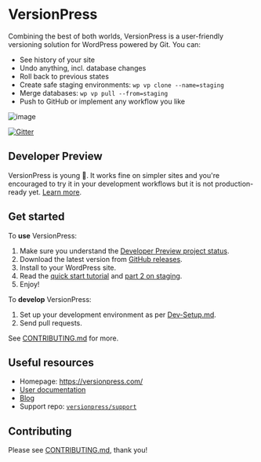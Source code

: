 # VersionPress

Combining the best of both worlds, VersionPress is a user-friendly versioning solution for WordPress powered by Git. You can:

- See history of your site
- Undo anything, incl. database changes
- Roll back to previous states
- Create safe staging environments: `wp vp clone --name=staging`
- Merge databases: `wp vp pull --from=staging`
- Push to GitHub or implement any workflow you like

![image](https://user-images.githubusercontent.com/101152/27992357-15600e14-6493-11e7-8e19-1e85c858a1b8.png)

[![Gitter](https://img.shields.io/gitter/room/nwjs/nw.js.svg)](https://gitter.im/versionpress/versionpress)

## Developer Preview

VersionPress is young 🐣. It works fine on simpler sites and you're encouraged to try it in your development workflows but it is not production-ready yet. [Learn more](https://docs.versionpress.net/en/getting-started/about-eap).

## Get started

To **use** VersionPress:

1. Make sure you understand the [Developer Preview project status](https://docs.versionpress.net/en/getting-started/about-eap).
2. Download the latest version from [GitHub releases](https://github.com/versionpress/versionpress/releases).
3. Install to your WordPress site.
4. Read the [quick start tutorial](https://blog.versionpress.net/2015/05/versionpress-1-0-walkthrough/) and [part 2 on staging](https://blog.versionpress.net/2015/09/versionpress-2-0-staging/).
5. Enjoy!

To **develop** VersionPress:

1. Set up your development environment as per [Dev-Setup.md](docs/content/en/developer/dev-setup.md).
2. Send pull requests.

See [CONTRIBUTING.md](./CONTRIBUTING.md) for more.

## Useful resources

- Homepage: <https://versionpress.com/>
- [User documentation](https://docs.versionpress.net/)
- [Blog](https://blog.versionpress.net/)
- Support repo: [`versionpress/support`](https://github.com/versionpress/support)

## Contributing

Please see [CONTRIBUTING.md](./CONTRIBUTING.md), thank you!
